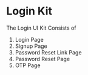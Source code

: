 #  Login Kit 


The Login UI Kit Consists of 
1. Login Page 
2. Signup Page 
3. Password Reset Link Page 
4. Password Reset Page 
5. OTP Page

